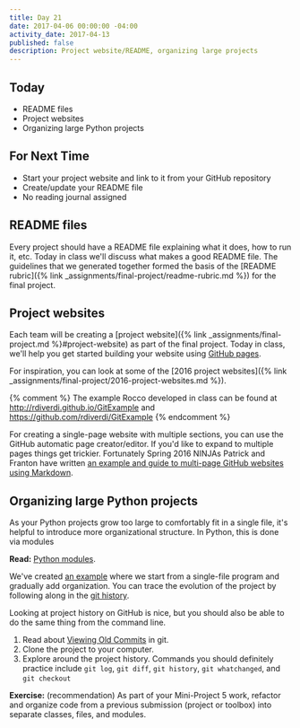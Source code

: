 ```yaml
---
title: Day 21
date: 2017-04-06 00:00:00 -04:00
activity_date: 2017-04-13
published: false
description: Project website/README, organizing large projects
---
```


## Today

* README files
* Project websites
* Organizing large Python projects

## For Next Time

* Start your project website and link to it from your GitHub repository
* Create/update your README file
* No reading journal assigned

## README files

Every project should have a README file explaining what it does, how to run
it, etc. Today in class we'll discuss what makes a good README file. The
guidelines that we generated together formed the basis of the [README
rubric]({% link _assignments/final-project/readme-rubric.md %}) for the
final project.


## Project websites

Each team will be creating a [project website]({% link _assignments/final-project.md %}#project-website) as part of the final
project. Today in class, we'll help you get started building your website
using [GitHub pages](https://pages.github.com/).

For inspiration, you can look at some of the [2016 project websites]({% link _assignments/final-project/2016-project-websites.md %}).

{% comment %}
The example Rocco developed in class can be found at
<http://rdiverdi.github.io/GitExample> and
<https://github.com/rdiverdi/GitExample>
{% endcomment %}

For creating a single-page website with multiple sections, you can use the
GitHub automatic page creator/editor. If you'd like to expand to multiple
pages things get trickier. Fortunately Spring 2016 NINJAs Patrick and Franton have written
[an example and guide to multi-page GitHub websites using
Markdown](http://phuston.github.io/patrickandfrantonarethebestninjas/howto).

## Organizing large Python projects

As your Python projects grow too large to comfortably fit in a single file,
it's helpful to introduce more organizational structure. In Python, this is
done via modules

**Read:**  [Python modules](https://docs.python.org/3/tutorial/modules.html).

We've created [an example](https://github.com//{{site.course.github_owner}}/python-modules) where
we start from a single-file program and gradually add organization. You can
trace the evolution of the project by following along in the [git
history](https://github.com//{{site.course.github_owner}}/python-modules/commits/master).

Looking at project history on GitHub is nice, but you should also be able to
do the same thing from the command line.

1. Read about [Viewing Old Commits](https://www.atlassian.com/git/tutorials/viewing-old-commits/) in git.
2. Clone the project to your computer.
3. Explore around the project history.  Commands you should definitely practice include `git log`, `git diff`, `git history`, `git whatchanged`, and `git checkout`

**Exercise:**  (recommendation) As part of your Mini-Project 5 work, refactor and organize code from a previous submission (project or toolbox) into separate classes, files, and modules.
